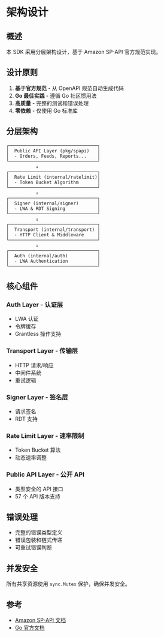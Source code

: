 # 架构设计

## 概述

本 SDK 采用分层架构设计，基于 Amazon SP-API 官方规范实现。

## 设计原则

1. **基于官方规范** - 从 OpenAPI 规范自动生成代码
2. **Go 最佳实践** - 遵循 Go 社区惯用法
3. **高质量** - 完整的测试和错误处理
4. **零依赖** - 仅使用 Go 标准库

## 分层架构

```
┌─────────────────────────────────┐
│  Public API Layer (pkg/spapi)   │
│  - Orders, Feeds, Reports...    │
└─────────────────────────────────┘
           ↓
┌─────────────────────────────────┐
│  Rate Limit (internal/ratelimit)│
│  - Token Bucket Algorithm       │
└─────────────────────────────────┘
           ↓
┌─────────────────────────────────┐
│  Signer (internal/signer)       │
│  - LWA & RDT Signing            │
└─────────────────────────────────┘
           ↓
┌─────────────────────────────────┐
│  Transport (internal/transport) │
│  - HTTP Client & Middleware     │
└─────────────────────────────────┘
           ↓
┌─────────────────────────────────┐
│  Auth (internal/auth)           │
│  - LWA Authentication           │
└─────────────────────────────────┘
```

## 核心组件

### Auth Layer - 认证层
- LWA 认证
- 令牌缓存
- Grantless 操作支持

### Transport Layer - 传输层
- HTTP 请求/响应
- 中间件系统
- 重试逻辑

### Signer Layer - 签名层
- 请求签名
- RDT 支持

### Rate Limit Layer - 速率限制
- Token Bucket 算法
- 动态速率调整

### Public API Layer - 公开 API
- 类型安全的 API 接口
- 57 个 API 版本支持

## 错误处理

- 完整的错误类型定义
- 错误包装和链式传递
- 可重试错误判断

## 并发安全

所有共享资源使用 `sync.Mutex` 保护，确保并发安全。

## 参考

- [Amazon SP-API 文档](https://developer-docs.amazon.com/sp-api/docs/)
- [Go 官方文档](https://go.dev/doc/)

